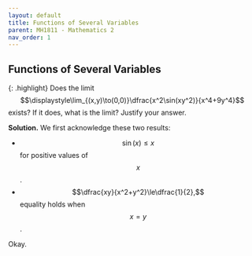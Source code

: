 ```yaml
---
layout: default
title: Functions of Several Variables
parent: MH1811 - Mathematics 2
nav_order: 1
---
```


## Functions of Several Variables

{: .highlight}
Does the limit
$$\displaystyle\lim_{(x,y)\to(0,0)}\dfrac{x^2\sin(xy^2)}{x^4+9y^4}$$
exists? If it does, what is the limit? Justify your answer.

**Solution.** We first acknowledge these two results:

* $$\sin(x)\le x$$
for positive values of $$x$$.
* $$\dfrac{xy}{x^2+y^2}\le\dfrac{1}{2},$$
equality holds when $$x=y$$.

Okay.